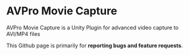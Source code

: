 # AVPro Movie Capture
AVPro Movie Capture is a Unity Plugin for advanced video capture to AVI/MP4 files

This Github page is primarily for **reporting bugs and feature requests**.
